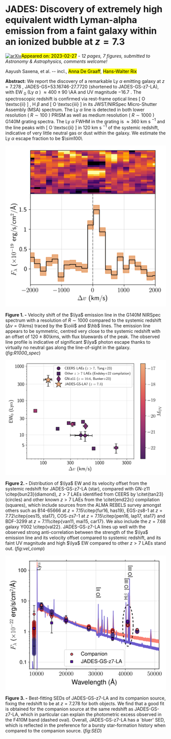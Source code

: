<div class="macros" style="visibility:hidden;">
$\newcommand{\ensuremath}{}$
$\newcommand{\xspace}{}$
$\newcommand{\object}[1]{\texttt{#1}}$
$\newcommand{\farcs}{{.}''}$
$\newcommand{\farcm}{{.}'}$
$\newcommand{\arcsec}{''}$
$\newcommand{\arcmin}{'}$
$\newcommand{\ion}[2]{#1#2}$
$\newcommand{\textsc}[1]{\textrm{#1}}$
$\newcommand{\hl}[1]{\textrm{#1}}$
$\newcommand{\vdag}{(v)^\dagger}$
$\newcommand$
$\newcommand$
$\newcommand{\lya}{Ly\textalpha}$
$\newcommand{\ha}{H\textalpha}$
$\newcommand{\hb}{H\textbeta}$
$\newcommand{\hg}{H\textgamma}$
$\newcommand{\oiii}{[O \textsc{iii}]}$
$\newcommand{\oii}{[O \textsc{ii}]}$
$\newcommand{\hii}{H \textsc{ii}}$
$\newcommand{\xiion}{\xi_\mathrm{ion}}$
$\newcommand{\fesc}{f_\mathrm{esc}}$
$\newcommand{\flux}{erg s^{-1} cm^{-2}}$
$\newcommand{\sfr}{M_\odot yr^{-1}}$
$\newcommand{\kms}{km s^{-1}}$</div>

<div class="macros" style="visibility:hidden;">
$\newcommand{\ensuremath}{}$
$\newcommand{\xspace}{}$
$\newcommand{\object}[1]{\texttt{#1}}$
$\newcommand{\farcs}{{.}''}$
$\newcommand{\farcm}{{.}'}$
$\newcommand{\arcsec}{''}$
$\newcommand{\arcmin}{'}$
$\newcommand{\ion}[2]{#1#2}$
$\newcommand{\textsc}[1]{\textrm{#1}}$
$\newcommand{\hl}[1]{\textrm{#1}}$
$\newcommand{\vdag}{(v)^\dagger}$
$\newcommand$
$\newcommand$
$\newcommand{\lya}{Ly\textalpha}$
$\newcommand{\ha}{H\textalpha}$
$\newcommand{\hb}{H\textbeta}$
$\newcommand{\hg}{H\textgamma}$
$\newcommand{\oiii}{[O \textsc{iii}]}$
$\newcommand{\oii}{[O \textsc{ii}]}$
$\newcommand{\hii}{H \textsc{ii}}$
$\newcommand{\xiion}{\xi_\mathrm{ion}}$
$\newcommand{\fesc}{f_\mathrm{esc}}$
$\newcommand{\flux}{erg s^{-1} cm^{-2}}$
$\newcommand{\sfr}{M_\odot yr^{-1}}$
$\newcommand{\kms}{km s^{-1}}$</div>



<div id="title">

# JADES: Discovery of extremely high equivalent width Lyman-alpha emission from a faint galaxy within an ionized bubble at $z=7.3$

</div>
<div id="comments">

[![arXiv](https://img.shields.io/badge/arXiv-2302.12805-b31b1b.svg)](https://arxiv.org/abs/2302.12805)<mark>Appeared on: 2023-02-27</mark> - _12 pages, 7 figures, submitted to Astronomy & Astrophysics, comments welcome!_

</div>
<div id="authors">

Aayush Saxena, et al. -- incl., <mark>Anna De Graaff</mark>, <mark>Hans-Walter Rix</mark>

</div>
<div id="abstract">

**Abstract:** We report the discovery of a remarkable Ly $\alpha$ emitting galaxy at $z=7.278$ , JADES-GS+53.16746-27.7720 (shortened to JADES-GS-z7-LA), with EW $_0$ (Ly $\alpha$ ) $\approx400 \pm 90$ \AA and UV magnitude $-16.7$ . The spectroscopic redshift is confirmed via rest-frame optical lines [ O \textsc{ii} ] , H $\beta$ and [ O \textsc{iii} ] in its JWST/NIRSpec Micro-Shutter Assembly (MSA) spectrum. The Ly $\alpha$ line is detected in both lower resolution ( $R\sim100$ ) PRISM as well as medium resolution ( $R\sim1000$ ) G140M grating spectra. The Ly $\alpha$ FWHM in the grating is $\approx360$ km s $^{-1}$ and the line peaks with [ O \textsc{ii} ] in $120$ km s $^{-1}$ of the systemic redshift, indicative of very little neutral gas or dust within the galaxy. We estimate the Ly $\alpha$ escape fraction to be $\sim100\

</div>

<div id="div_fig1">

<img src="tmp_2302.12805/./figs/GS_LA7_Lya_R1000_vel.png" alt="Fig1" width="100%"/>

**Figure 1. -** Velocity shift of the $\lya$ emission line in the G140M NIRSpec spectrum with a resolution of $R\sim1000$ compared to the systemic redshift ($\Delta v=0$\kms) traced by the $\oiii$ and $\hb$ lines. The emission line appears to be symmetric, centred very close to the systemic redshift with an offset of $120\pm80$\kms, with flux bluewards of the peak. The observed line profile is indicative of significant $\lya$ photon escape thanks to virtually no neutral gas along the line-of-sight in the galaxy. (*fig:R1000_spec*)

</div>
<div id="div_fig2">

<img src="tmp_2302.12805/./figs/GS_LA7_vel_comparison_v2.png" alt="Fig2" width="100%"/>

**Figure 2. -** Distribution of $\lya$ EW and its velocity offset from the systemic redshift for JADES-GS-z7-LA (star), compared with GN-z11 \citep{bun23}(diamond), $z>7$ LAEs identified from CEERS by \citet{tan23}(circles) and other known $z>7$ LAEs from the \citet{end22c} compilation (squares), which include sources from the ALMA REBELS survey amongst others such as B14-65666 at $z=7.15$\citep{fur16, has19}, EGS-zs8-1 at $z=7.72$\citep{oes15, sta17}, COS-zs7-1 at $z=7.15$\citep{pen16, lap17, sta17} and BDF-3299 at $z=7.11$\citep{van11, mai15, car17}. We also include the $z=7.68$ galaxy Y002 \citep{val22}. JADES-GS-z7-LA lines up well with the observed strong anti-correlation between the strength of the $\lya$ emission line and its velocity offset compared to systemic redshift, and its faint UV magnitude and high $\lya$ EW compared to other $z>7$ LAEs stand out. (*fig:vel_comp*)

</div>
<div id="div_fig3">

<img src="tmp_2302.12805/./figs/LAE-companion-Bagpipes-fits-v0.7.png" alt="Fig3" width="100%"/>

**Figure 3. -** Best-fitting SEDs of JADES-GS-z7-LA and its companion source, fixing the redshift to be at $z=7.278$ for both objects. We find that a good fit is obtained for the companion source at the same redshift as JADES-GS-z7-LA, which in particular can explain the photometric excess observed in the F410M band (dashed oval). Overall, JADES-GS-z7-LA has a `bluer' SED, which is reflected in the preference for a bursty star-formation history when compared to the companion source. (*fig:SED*)

</div>